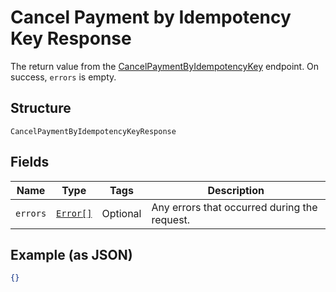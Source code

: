 
# Cancel Payment by Idempotency Key Response

The return value from the
[CancelPaymentByIdempotencyKey](#endpoint-payments-cancelpaymentbyidempotencykey) endpoint.
On success, `errors` is empty.

## Structure

`CancelPaymentByIdempotencyKeyResponse`

## Fields

| Name | Type | Tags | Description |
|  --- | --- | --- | --- |
| `errors` | [`Error[]`](/doc/models/error.md) | Optional | Any errors that occurred during the request. |

## Example (as JSON)

```json
{}
```

